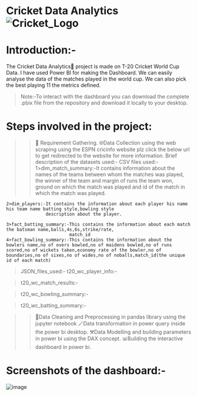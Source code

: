 # Cricket Data Analytics ![Cricket_Logo](https://github.com/Vkumar-sys/Industrial_Project_2-IPL_SPORTS_ANALYTICS-/assets/66684700/c76b0a7f-c330-4ec6-84b7-c641c9a9b3a9)

# Introduction:-
The Cricket Data Analytics🏏 project is made on T-20 Cricket World Cup Data. I have used Power BI for making the Dashboard. We can easily analyse the data of the matches played in the world cup. We can also pick the best playing 11
the metrics defined.
>Note:-To interact with the dashboard you can download the complete .pbix file from the repository and download it locally to your desktop.

# Steps involved in the project:
>>📝 Requirement Gathering.
>>🌐Data Collection using the web scraping using the ESPN cricinfo website plz click the below url to get redirected to the website for more information.
>>Brief description of the datasets used:-
  >CSV files used:-
    1>dim_match_summary:-It contains information about the names of the teams between whom the matches was played,
                         the winner of the team and margin of runs the team won, ground on which the match was played
                         and id of the match in which the match was played.

    2>dim_players:-It contains the information about each player his name his team name batting style,bowling style
                   description about the player.

    3>fact_batting_summary:-This contains the information about each match the batsman name,balls,4s,6s,strike/rate,
                            match_id
    4>fact_bowling_summary:-This contains the information about the bowlers name,no of overs bowled,no of maidens bowled,no of runs scored,no of wickets taken,economy rate of the bowler,no of boundaries,no of sixes,no of wides,no of noballs,match_id(the unique id of each match)

   >JSON_files_used:-
   >t20_wc_player_info:-

   >t20_wc_match_results:-

   >t20_wc_bowling_summary:-

   >t20_wc_batting_summary:-
     
     
  


>>🧹Data Cleaning and Preprocessing in pandas library using the jupyter notebook
>>🪄Data transformation in power query inside the power bi desktop.
>>⚒️Data Modelling and building parameters in power bi using the DAX concept.
>>📊Building the interactive dashboard in power bi.

# Screenshots of the dashboard:-
![image](https://github.com/Vkumar-sys/Industrial_Project_2-IPL_SPORTS_ANALYTICS-/assets/66684700/bcfdf0e0-95a0-4883-829f-8afd8455d081)











